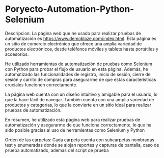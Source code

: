# Poryecto-Automation-Python-Selenium

Descripcion:
La página web que he usado para realizar pruebas de automatización es https://www.demoblaze.com/index.html. Esta página es un sitio de comercio electrónico que ofrece una amplia variedad de productos electrónicos, desde teléfonos móviles y tablets hasta portátiles y accesorios.

He utilizado herramientas de automatización de pruebas como Selenium con Python para probar el flujo de usuario en esta página. Además, he automatizado las funcionalidades de registro, inicio de sesión, cierre de sesión y carrito de compras para asegurarme de que estas características cruciales funcionen correctamente.

La página web cuenta con un diseño intuitivo y amigable para el usuario, lo que la hace fácil de navegar. También cuenta con una amplia variedad de productos y categorías, lo que la convierte en un sitio ideal para realizar pruebas de automatización.

En resumen, he utilizado esta página web para realizar pruebas de automatización y asegurarme de que funciona correctamente, lo que ha sido posible gracias al uso de herramientas como Selenium y Python


Orden de las carpetas:
Cada carpeta cuenta con subcarpetas nombradas test y enumeradas donde se alojan reportes y capturas de pantalla, caso de prueba automatizado, ademas del script de prueba
